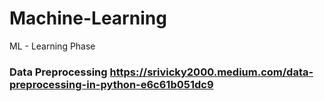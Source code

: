 # Machine-Learning
ML - Learning Phase

### Data Preprocessing https://srivicky2000.medium.com/data-preprocessing-in-python-e6c61b051dc9
